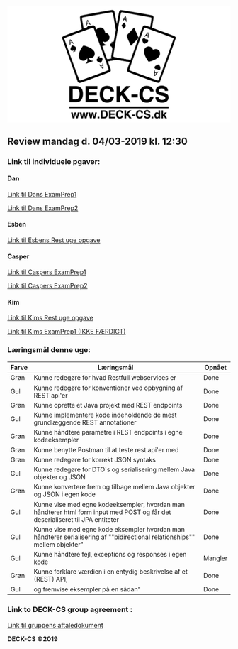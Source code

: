 <img src="Banner-top-DCS.png" width="700" align="center"/>  

## Review mandag d. 04/03-2019 kl. 12:30 ##

### Link til individuele pgaver: ###
#### Dan ####
[Link til Dans ExamPrep1](https://github.com/godlikecpu/pethospital) 

[Link til Dans ExamPrep2](https://github.com/godlikecpu/rdg)

#### Esben ####
[Link til Esbens Rest uge opgave](https://github.com/Edunno/RESTopg1) 

#### Casper ####
[Link til Caspers ExamPrep1](https://github.com/Marx02/PetHospital) 

[Link til Caspers ExamPrep2](https://github.com/Marx02/RestPrep2) 

#### Kim ####
[Link til Kims Rest uge opgave](https://github.com/KimHotDK/restday1) 

[Link til Kims ExamPrep1 (IKKE FÆRDIGT)](https://github.com/KimHotDK/PetHospital) 

### Læringsmål denne uge:

Farve | Læringsmål | Opnået
------------ | ------------- | -------------
Grøn | Kunne redegøre for hvad Restfull webservices er | Done
Gul | Kunne redegøre for konventioner ved opbygning af REST api'er | Done
Grøn | Kunne oprette et Java projekt med REST endpoints | Done
Gul | Kunne implementere kode indeholdende de mest grundlæggende REST annotationer | Done
Grøn | Kunne håndtere parametre i REST endpoints i egne kodeeksempler | Done
Grøn | Kunne benytte Postman til at teste rest api'er med | Done
Grøn | Kunne redegøre for korrekt JSON syntaks | Done
Gul | Kunne redegøre for DTO's og serialisering mellem Java objekter og JSON | Done
Grøn | Kunne konvertere frem og tilbage mellem Java objekter og JSON i egen kode | Done
Gul | Kunne vise med egne kodeeksempler, hvordan man håndterer html form input med POST og får det deserialiseret til JPA entiteter | Done
Gul | Kunne vise med egne kode eksempler hvordan man håndterer serialisering af ""bidirectional relationships"" mellem objekter" | Done
Gul | Kunne håndtere fejl, exceptions og responses i egen kode | Mangler
Grøn | Kunne forklare værdien i en entydig beskrivelse af et (REST) API,  | Done
Gul | og fremvise eksempler på en sådan" | Done

### Link to DECK-CS group agreement :
[Link til gruppens aftaledokument](https://docs.google.com/document/d/1uSLKk3kQAV3UQ0Y1XKtVFQ_YJ_gXrON00-IDqS8o5s4/edit?usp=sharing) 

**DECK-CS ©2019**
